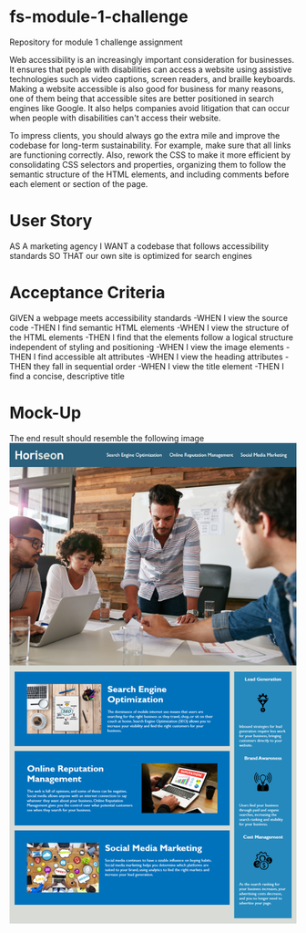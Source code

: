 # fs-module-1-challenge
Repository for module 1 challenge assignment

Web accessibility is an increasingly important consideration for businesses. It ensures that people with disabilities can access a website using assistive technologies such as video captions, screen readers, and braille keyboards. Making a website accessible is also good for business for many reasons, one of them being that accessible sites are better positioned in search engines like Google. It also helps companies avoid litigation that can occur when people with disabilities can't access their website.

To impress clients, you should always go the extra mile and improve the codebase for long-term sustainability. For example, make sure that all links are functioning correctly. Also, rework the CSS to make it more efficient by consolidating CSS selectors and properties, organizing them to follow the semantic structure of the HTML elements, and including comments before each element or section of the page.

# User Story

AS A marketing agency
I WANT a codebase that follows accessibility standards
SO THAT our own site is optimized for search engines

# Acceptance Criteria

GIVEN a webpage meets accessibility standards
  -WHEN I view the source code
  -THEN I find semantic HTML elements
  -WHEN I view the structure of the HTML elements
  -THEN I find that the elements follow a logical structure independent of styling and positioning
  -WHEN I view the image elements
  -THEN I find accessible alt attributes
  -WHEN I view the heading attributes
  -THEN they fall in sequential order
  -WHEN I view the title element
  -THEN I find a concise, descriptive title

# Mock-Up

The end result should resemble the following image
![C](assets/images/01-html-css-git-homework-demo.png)
